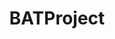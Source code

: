 ---
title: BATProject
crosslinks:
- ethtrader
- CryptoCurrency
- ethereum
- autotldr
- waltonchain
- BraveBat
- BATtrader
- Iota
- livven
---
